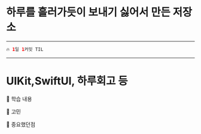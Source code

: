 # 하루를 흘러가듯이 보내기 싫어서 만든 저장소
--- 
~~~swift
🔥 1일 1커밋 TIL
~~~

---

# UIKit,SwiftUI, 하루회고 등

📔 학습 내용

📔 고민 

📔 중요했던점

